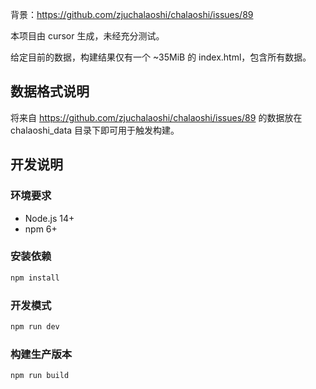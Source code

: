 背景：https://github.com/zjuchalaoshi/chalaoshi/issues/89

本项目由 cursor 生成，未经充分测试。

给定目前的数据，构建结果仅有一个 ~35MiB 的 index.html，包含所有数据。

## 数据格式说明

将来自 https://github.com/zjuchalaoshi/chalaoshi/issues/89 的数据放在 chalaoshi_data 目录下即可用于触发构建。

## 开发说明

### 环境要求

- Node.js 14+
- npm 6+

### 安装依赖

```bash
npm install
```

### 开发模式

```bash
npm run dev
```

### 构建生产版本

```bash
npm run build
```


